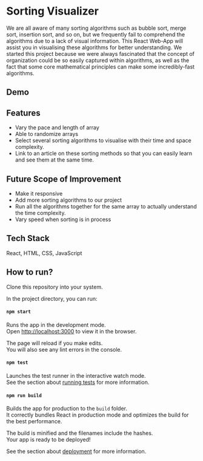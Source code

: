# Sorting Visualizer

We are all aware of many sorting algorithms such as bubble sort, merge sort, insertion sort, and so on, but we frequently fail to comprehend the algorithms due to a lack of visual information. This React Web-App will assist you in visualising these algorithms for better understanding. We started this project because we were always fascinated that the concept of organization could be so easily captured within algorithms, as well as the fact that some core mathematical principles can make some incredibly-fast algorithms.

<!-- Check out our App at [Sorting Visualizer](https://effortless-llama-edff71.netlify.app/) -->

## Demo

<!-- ![](https://github.com/kushgandhi13/Sorting-Visualizer/blob/master/sortingVisualiser.gif) -->

## Features

- Vary the pace and length of array
- Able to randomize arrays 
- Select several sorting algorithms to visualise with their time and space complexity. 
- Link to an article on these sorting methods so that you can easily learn and see them at the same time.

## Future Scope of Improvement

- Make it responsive
- Add more sorting algorithms to our project
- Run all the algorithms together for the same array to actually understand the time complexity.
- Vary speed when sorting is in process

## Tech Stack

React,  HTML, CSS, JavaScript

## How to run?

Clone this repository into your system. 

In the project directory, you can run:

#### `npm start`

Runs the app in the development mode.\
Open [http://localhost:3000](http://localhost:3000) to view it in the browser.

The page will reload if you make edits.\
You will also see any lint errors in the console.

#### `npm test`

Launches the test runner in the interactive watch mode.\
See the section about [running tests](https://facebook.github.io/create-react-app/docs/running-tests) for more information.

#### `npm run build`

Builds the app for production to the `build` folder.\
It correctly bundles React in production mode and optimizes the build for the best performance.

The build is minified and the filenames include the hashes.\
Your app is ready to be deployed!

See the section about [deployment](https://facebook.github.io/create-react-app/docs/deployment) for more information.
